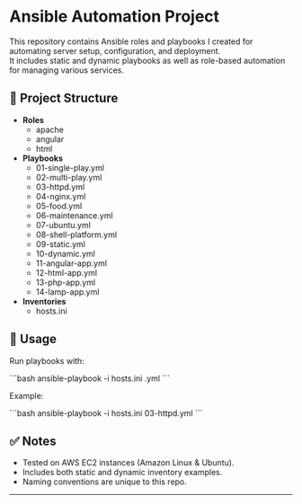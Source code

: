 # Ansible Automation Project

This repository contains Ansible roles and playbooks I created for automating server setup, configuration, and deployment.  
It includes static and dynamic playbooks as well as role-based automation for managing various services.

## 📂 Project Structure

- **Roles**
  - apache
  - angular
  - html
- **Playbooks**
  - 01-single-play.yml  
  - 02-multi-play.yml  
  - 03-httpd.yml  
  - 04-nginx.yml  
  - 05-food.yml  
  - 06-maintenance.yml  
  - 07-ubuntu.yml  
  - 08-shell-platform.yml  
  - 09-static.yml  
  - 10-dynamic.yml  
  - 11-angular-app.yml  
  - 12-html-app.yml  
  - 13-php-app.yml  
  - 14-lamp-app.yml  
- **Inventories**
  - hosts.ini

## 🚀 Usage

Run playbooks with:

\`\`\`bash
ansible-playbook -i hosts.ini <playbook-name>.yml
\`\`\`

Example:

\`\`\`bash
ansible-playbook -i hosts.ini 03-httpd.yml
\`\`\`

## ✅ Notes
- Tested on AWS EC2 instances (Amazon Linux & Ubuntu).
- Includes both static and dynamic inventory examples.
- Naming conventions are unique to this repo.

---
